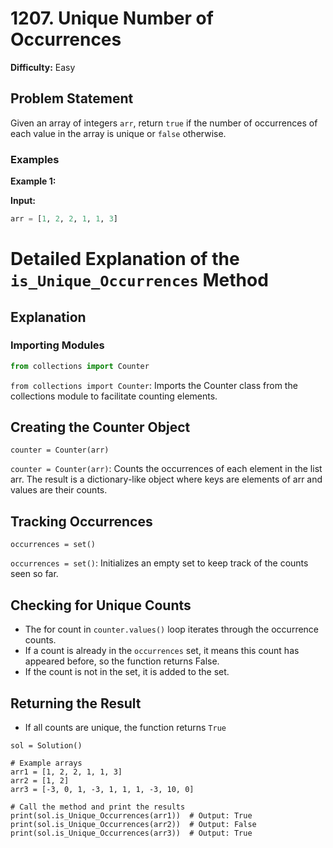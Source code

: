 # 1207. Unique Number of Occurrences

**Difficulty:** Easy

## Problem Statement

Given an array of integers `arr`, return `true` if the number of occurrences of each value in the array is unique or `false` otherwise.

### Examples

**Example 1:**

**Input:**
```python
arr = [1, 2, 2, 1, 1, 3]
```

# Detailed Explanation of the `is_Unique_Occurrences` Method

## Explanation

### Importing Modules

```python
from collections import Counter
```

```from collections import Counter```: Imports the Counter class from the collections module to facilitate counting elements.

## Creating the Counter Object

```counter = Counter(arr)```

```counter = Counter(arr)```: Counts the occurrences of each element in the list arr. The result is a dictionary-like object where keys are elements of arr and values are their counts.

## Tracking Occurrences

```occurrences = set()```

```occurrences = set()```: Initializes an empty set to keep track of the counts seen so far.

## Checking for Unique Counts
* The for count in `counter.values()` loop iterates through the occurrence counts.
* If a count is already in the `occurrences` set, it means this count has appeared before, so the function returns False.
* If the count is not in the set, it is added to the set.

## Returning the Result
* If all counts are unique, the function returns `True`

``` # Instantiate the Solution class
sol = Solution()

# Example arrays
arr1 = [1, 2, 2, 1, 1, 3]
arr2 = [1, 2]
arr3 = [-3, 0, 1, -3, 1, 1, 1, -3, 10, 0]

# Call the method and print the results
print(sol.is_Unique_Occurrences(arr1))  # Output: True
print(sol.is_Unique_Occurrences(arr2))  # Output: False
print(sol.is_Unique_Occurrences(arr3))  # Output: True
```
